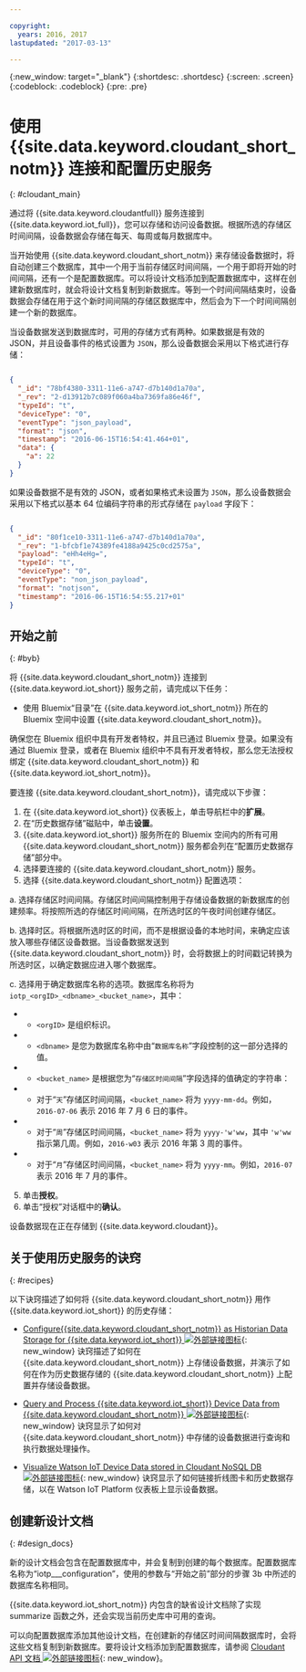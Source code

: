 ```yaml
---

copyright:
  years: 2016, 2017
lastupdated: "2017-03-13"

---
```


{:new_window: target="\_blank"}
{:shortdesc: .shortdesc}
{:screen: .screen}
{:codeblock: .codeblock}
{:pre: .pre}

# 使用 {{site.data.keyword.cloudant_short_notm}} 连接和配置历史服务  
{: #cloudant_main}

通过将 {{site.data.keyword.cloudantfull}} 服务连接到 {{site.data.keyword.iot_full}}，您可以存储和访问设备数据。根据所选的存储区时间间隔，设备数据会存储在每天、每周或每月数据库中。

当开始使用 {{site.data.keyword.cloudant_short_notm}} 来存储设备数据时，将自动创建三个数据库，其中一个用于当前存储区时间间隔，一个用于即将开始的时间间隔，还有一个是配置数据库。可以将设计文档添加到配置数据库中，这样在创建新数据库时，就会将设计文档复制到新数据库。等到一个时间间隔结束时，设备数据会存储在用于这个新时间间隔的存储区数据库中，然后会为下一个时间间隔创建一个新的数据库。

当设备数据发送到数据库时，可用的存储方式有两种。如果数据是有效的 JSON，并且设备事件的格式设置为 `JSON`，那么设备数据会采用以下格式进行存储：

```json

{
  "_id": "78bf4380-3311-11e6-a747-d7b140d1a70a",
  "_rev": "2-d13912b7c089f060a4ba7369fa86e46f",
  "typeId": "t",
  "deviceType": "0",
  "eventType": "json_payload",
  "format": "json",
  "timestamp": "2016-06-15T16:54:41.464+01",
  "data": {
    "a": 22
  }
}

```

如果设备数据不是有效的 JSON，或者如果格式未设置为 `JSON`，那么设备数据会采用以下格式以基本 64 位编码字符串的形式存储在 `payload` 字段下：

```json

{
  "_id": "80f1ce10-3311-11e6-a747-d7b140d1a70a",
  "_rev": "1-bfcbf1e74389fe4188a9425c0cd2575a",
  "payload": "eHh4eHg=",
  "typeId": "t",
  "deviceType": "0",
  "eventType": "non_json_payload",
  "format": "notjson",
  "timestamp": "2016-06-15T16:54:55.217+01"
}

```

## 开始之前  
{: #byb}

将 {{site.data.keyword.cloudant_short_notm}} 连接到 {{site.data.keyword.iot_short}} 服务之前，请完成以下任务：

- 使用 Bluemix“目录”在 {{site.data.keyword.iot_short_notm}} 所在的 Bluemix 空间中设置 {{site.data.keyword.cloudant_short_notm}}。

确保您在 Bluemix 组织中具有开发者特权，并且已通过 Bluemix 登录。如果没有通过 Bluemix 登录，或者在 Bluemix 组织中不具有开发者特权，那么您无法授权绑定 {{site.data.keyword.cloudant_short_notm}} 和 {{site.data.keyword.iot_short_notm}}。

要连接 {{site.data.keyword.cloudant_short_notm}}，请完成以下步骤：

1. 在 {{site.data.keyword.iot_short}} 仪表板上，单击导航栏中的**扩展**。
2. 在“历史数据存储”磁贴中，单击**设置**。
2. {{site.data.keyword.iot_short}} 服务所在的 Bluemix 空间内的所有可用 {{site.data.keyword.cloudant_short_notm}} 服务都会列在“配置历史数据存储”部分中。
3. 选择要连接的 {{site.data.keyword.cloudant_short_notm}} 服务。
4. 选择 {{site.data.keyword.cloudant_short_notm}} 配置选项：

  a. 选择存储区时间间隔。存储区时间间隔控制用于存储设备数据的新数据库的创建频率。将按照所选的存储区时间间隔，在所选时区的午夜时间创建存储区。

  b. 选择时区。将根据所选时区的时间，而不是根据设备的本地时间，来确定应该放入哪些存储区设备数据。当设备数据发送到 {{site.data.keyword.cloudant_short_notm}} 时，会将数据上的时间戳记转换为所选时区，以确定数据应进入哪个数据库。

  c. 选择用于确定数据库名称的选项。数据库名称将为 `iotp_<orgID>_<dbname>_<bucket_name>`，其中：

 +  * `<orgID>` 是组织标识。
 +  * `<dbname>` 是您为数据库名称中由“`数据库名称`”字段控制的这一部分选择的值。
 +  * `<bucket_name>` 是根据您为“`存储区时间间隔`”字段选择的值确定的字符串：
 +    * 对于“`天`”存储区时间间隔，`<bucket_name>` 将为 `yyyy-mm-dd`。例如，`2016-07-06` 表示 2016 年 7 月 6 日的事件。
 +    * 对于“`周`”存储区时间间隔，`<bucket_name>` 将为 `yyyy-'w'ww`，其中 `'w'ww` 指示第几周。例如，`2016-w03` 表示 2016 年第 3 周的事件。
 +    * 对于“`月`”存储区时间间隔，`<bucket_name>` 将为 `yyyy-mm`。例如，`2016-07` 表示 2016 年 7 月的事件。

5. 单击**授权**。
6. 单击“授权”对话框中的**确认**。

设备数据现在正在存储到 {{site.data.keyword.cloudant}}。

## 关于使用历史服务的诀窍  
{: #recipes}

以下诀窍描述了如何将 {{site.data.keyword.cloudant_short_notm}} 用作 {{site.data.keyword.iot_short}} 的历史存储：

- [Configure{{site.data.keyword.cloudant_short_notm}} as Historian Data Storage for {{site.data.keyword.iot_short}} ![外部链接图标](../../icons/launch-glyph.svg "外部链接图标")](https://developer.ibm.com/recipes/tutorials/cloudant-nosql-db-as-historian-data-storage-for-ibm-watson-iot-parti/){: new_window} 诀窍描述了如何在 {{site.data.keyword.cloudant_short_notm}} 上存储设备数据，并演示了如何在作为历史数据存储的 {{site.data.keyword.cloudant_short_notm}} 上配置并存储设备数据。

- [Query and Process {{site.data.keyword.iot_short}} Device Data from {{site.data.keyword.cloudant_short_notm}} ![外部链接图标](../../icons/launch-glyph.svg "外部链接图标")](https://developer.ibm.com/recipes/tutorials/cloudant-nosql-db-as-historian-data-storage-for-ibm-watson-iot-partii){: new_window} 诀窍显示了如何对 {{site.data.keyword.cloudant_short_notm}} 中存储的设备数据进行查询和执行数据处理操作。

- [Visualize Watson IoT Device Data stored in Cloudant NoSQL DB ![外部链接图标](../../icons/launch-glyph.svg "外部链接图标")](https://developer.ibm.com/recipes/?post_type=pnext_tutorial&p=27327){: new_window} 诀窍显示了如何链接折线图卡和历史数据存储，以在 Watson IoT Platform 仪表板上显示设备数据。


## 创建新设计文档  
{: #design_docs}

新的设计文档会包含在配置数据库中，并会复制到创建的每个数据库。配置数据库名称为“iotp_<orgid>_<choice>_configuration”，使用的参数与“开始之前”部分的步骤 3b 中所述的数据库名称相同。

{{site.data.keyword.iot_short_notm}} 内包含的缺省设计文档除了实现 summarize 函数之外，还会实现当前历史库中可用的查询。

可以向配置数据库添加其他设计文档，在创建新的存储区时间间隔数据库时，会将这些文档复制到新数据库。要将设计文档添加到配置数据库，请参阅 [Cloudant API 文档 ![外部链接图标](../icons/launch-glyph.svg "外部链接图标")](https://docs.cloudant.com/document.html){: new_window}。

<!--  # Related links
{: #rellinks}
* [Querying your {{site.data.keyword.cloudant_short_notm}}](link) -->
